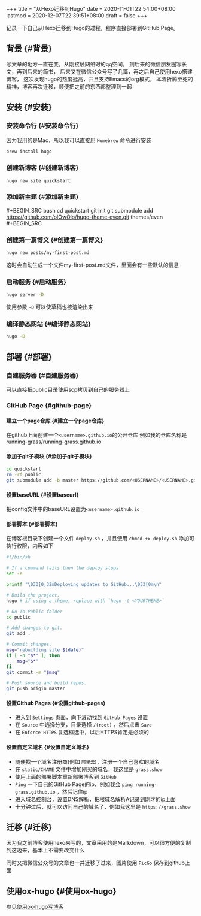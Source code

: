 +++
title = "从Hexo迁移到Hugo"
date = 2020-11-01T22:54:00+08:00
lastmod = 2020-12-07T22:39:51+08:00
draft = false
+++

记录一下自己从Hexo迁移到Hugo的过程，程序直接部署到GitHub Page。

<!--more-->


## 背景 {#背景}

写文章的地方一直在变，从刚接触网络时的qq空间，
到后来的微信朋友圈写长文，再到后来的简书，
后来又在微信公众号写了几篇，再之后自己使用hexo搭建博客，
这次发现hugo的热度挺高，并且支持Emacs的org模式，
本着折腾至死的精神，博客再次迁移，顺便把之前的东西都整理到一起


## 安装 {#安装}


### 安装命令行 {#安装命令行}

因为我用的是Mac，所以我可以直接用 `Homebrew` 命令进行安装

```bash
brew install hugo
```


### 创建新博客 {#创建新博客}

```bash
hugo new site quickstart
```


### 添加新主题 {#添加新主题}

\#+BEGIN\_SRC bash
cd quickstart
git init
git submodule add <https://github.com/olOwOlo/hugo-theme-even.git> themes/even
\#+BEGIN\_SRC


### 创建第一篇博文 {#创建第一篇博文}

```bash
hugo new posts/my-first-post.md
```

这时会自动生成一个文件my-first-post.md文件，里面会有一些默认的信息


### 启动服务 {#启动服务}

```bash
hugo server -D
```

使用参数 `-D` 可以使草稿也被渲染出来


### 编译静态网站 {#编译静态网站}

```bash
hugo -D
```


## 部署 {#部署}


### 自建服务器 {#自建服务器}

可以直接把public目录使用scp拷贝到自己的服务器上


### GitHub Page {#github-page}


#### 建立一个page仓库 {#建立一个page仓库}

在github上面创建一个`<username>.github.io`的公开仓库
例如我的仓库名称是running-grass/running-grass.github.io


#### 添加子git子模块 {#添加子git子模块}

```bash
cd quickstart
rm -rf public
git submodule add -b master https://github.com/<USERNAME>/<USERNAME>.github.io.git public
```


#### 设置baseURL {#设置baseurl}

把config文件中的baseURL设置为`<username>.github.io`


#### 部署脚本 {#部署脚本}

在博客根目录下创建一个文件 `deploy.sh` ，并且使用 `chmod +x deploy.sh` 添加可执行权限，内容如下

```bash
#!/bin/sh

# If a command fails then the deploy stops
set -e

printf "\033[0;32mDeploying updates to GitHub...\033[0m\n"

# Build the project.
hugo # if using a theme, replace with `hugo -t <YOURTHEME>`

# Go To Public folder
cd public

# Add changes to git.
git add .

# Commit changes.
msg="rebuilding site $(date)"
if [ -n "$*" ]; then
    msg="$*"
fi
git commit -m "$msg"

# Push source and build repos.
git push origin master
```


#### 设置Github Pages {#设置github-pages}

-   进入到 `Settings` 页面，向下滚动找到 `GitHub Pages` 设置
-   在 `Source` 中选择分支，目录选择 `/(root)` ，然后点击 `Save`
-   在 `Enforce HTTPS` 复选框选中，以后HTTPS肯定是必须的


#### 设置自定义域名 {#设置自定义域名}

-   随便找一个域名注册商(例如 `阿里云`)，注册一个自己喜欢的域名
-   在 `static/CNAME` 文件中增加刚买的域名，我这里是 `grass.show`
-   使用上面的部署脚本重新部署博客到 `GitHub`
-   `Ping` 一下自己的GitHub Page的ip，例如我会 `ping running-grass.github.io` ，然后记住ip
-   进入域名控制台，设置DNS解析，把根域名解析A记录到刚才的ip上面
-   十分钟过后，就可以访问自己的域名了，例如我这里是 `https://grass.show`


## 迁移 {#迁移}

因为我之前博客使用hexo来写的，文章采用的是Markdown，可以很方便的复制到这边来，基本上不需要改变什么

同时又把微信公众号的文章也一并迁移了过来，图片使用 `PicGo` 保存到github上面


## 使用ox-hugo {#使用ox-hugo}

参见[使用ox-hugo写博客](/post/first-blog-for-ox-hugo)
